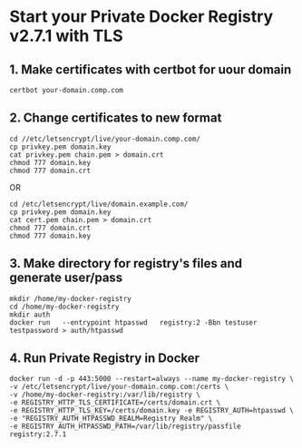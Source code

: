 # Start your Private Docker Registry v2.7.1 with TLS

## 1. Make certificates with certbot for uour domain

```
certbot your-domain.comp.com
```

## 2. Change certificates to new format

```
cd //etc/letsencrypt/live/your-domain.comp.com/
cp privkey.pem domain.key
cat privkey.pem chain.pem > domain.crt
chmod 777 domain.key
chmod 777 domain.crt
```

OR

```
cd /etc/letsencrypt/live/domain.example.com/
cp privkey.pem domain.key
cat cert.pem chain.pem > domain.crt
chmod 777 domain.crt
chmod 777 domain.key
```

## 3. Make directory for registry's files and generate user/pass

```
mkdir /home/my-docker-registry
cd /home/my-docker-registry
mkdir auth
docker run   --entrypoint htpasswd   registry:2 -Bbn testuser testpassword > auth/htpasswd
```

## 4. Run Private Registry in Docker
```
docker run -d -p 443:5000 --restart=always --name my-docker-registry \
-v /etc/letsencrypt/live/your-domain.comp.com:/certs \
-v /home/my-docker-registry:/var/lib/registry \
-e REGISTRY_HTTP_TLS_CERTIFICATE=/certs/domain.crt \
-e REGISTRY_HTTP_TLS_KEY=/certs/domain.key -e REGISTRY_AUTH=htpasswd \
-e "REGISTRY_AUTH_HTPASSWD_REALM=Registry Realm" \
-e REGISTRY_AUTH_HTPASSWD_PATH=/var/lib/registry/passfile registry:2.7.1
```
